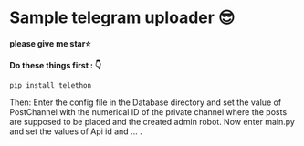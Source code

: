 # Sample telegram uploader :sunglasses:
**please give me star:star:**


**Do these things first : :point_down:**

```
pip install telethon
```

Then:
Enter the config file in the Database directory and set the value of PostChannel with the numerical ID of the private channel where the posts are supposed to be placed and the created admin robot.
Now enter main.py and set the values of Api id and ... .

